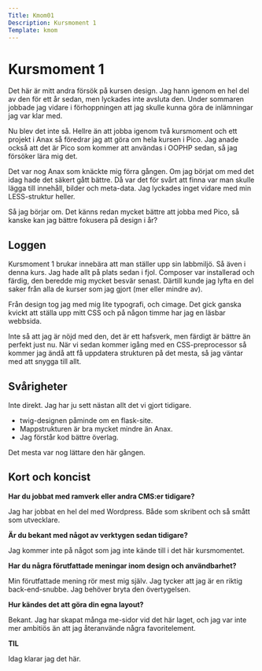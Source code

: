 ```yaml
---
Title: Kmom01
Description: Kursmoment 1
Template: kmom
---
```

# Kursmoment 1

Det här är mitt andra försök på kursen design. Jag hann igenom en hel del av
den för ett år sedan, men lyckades inte avsluta den. Under sommaren jobbade jag
vidare i förhoppningen att jag skulle kunna göra de inlämningar jag var klar
med.

Nu blev det inte så. Hellre än att jobba igenom två kursmoment och ett projekt i
Anax så föredrar jag att göra om hela kursen i Pico. Jag anade också att det är
Pico som kommer att användas i OOPHP sedan, så jag försöker lära mig det.

Det var nog Anax som knäckte mig förra gången. Om jag börjat om med det idag
hade det säkert gått bättre. Då var det för svårt att finna var man skulle lägga
till innehåll, bilder och meta-data. Jag lyckades inget vidare med min
LESS-struktur heller.

Så jag börjar om. Det känns redan mycket bättre att jobba med Pico, så  kanske
kan jag bättre fokusera på design i år?

## Loggen

Kursmoment 1 brukar innebära att man ställer upp sin labbmiljö. Så även i denna
kurs. Jag hade allt på plats sedan i fjol. Composer var installerad och färdig,
den beredde mig mycket besvär senast. Därtill kunde jag lyfta en del saker från
alla de kurser som jag gjort (mer eller mindre av).

Från design tog jag med mig lite typografi, och cimage. Det gick ganska kvickt
att ställa upp mitt CSS och på någon timme har jag en läsbar webbsida.

Inte så att jag är nöjd med den, det är ett hafsverk, men färdigt är bättre än
perfekt just nu. När vi sedan kommer igång med en CSS-preprocessor så kommer
jag ändå att få uppdatera strukturen på det mesta, så jag väntar med att snygga
till allt.

## Svårigheter

Inte direkt. Jag har ju sett nästan allt det vi gjort tidigare.

* twig-designen påminde om en flask-site.
* Mappstrukturen är bra mycket mindre än Anax.
* Jag förstår kod bättre överlag.

Det mesta var nog lättare den här gången.

## Kort och koncist

__Har du jobbat med ramverk eller andra CMS:er tidigare?__

Jag har jobbat en hel del med Wordpress. Både som skribent och så smått som
utvecklare.

__Är du bekant med något av verktygen sedan tidigare?__

Jag kommer inte på något som jag inte kände till i det här kursmomentet.

__Har du några förutfattade meningar inom design och användbarhet?__

Min förutfattade mening rör mest mig själv. Jag tycker att jag är en riktig
back-end-snubbe. Jag behöver bryta den övertygelsen.

__Hur kändes det att göra din egna layout?__

Bekant. Jag har skapat många me-sidor vid det här laget, och jag var inte mer
ambitiös än att jag återanvände några favoritelement.

__TIL__

Idag klarar jag det här.

[1]:http://www.student.bth.se/~olai19/dbwebb-kurser/design/me/portfolio/report/kmom01
